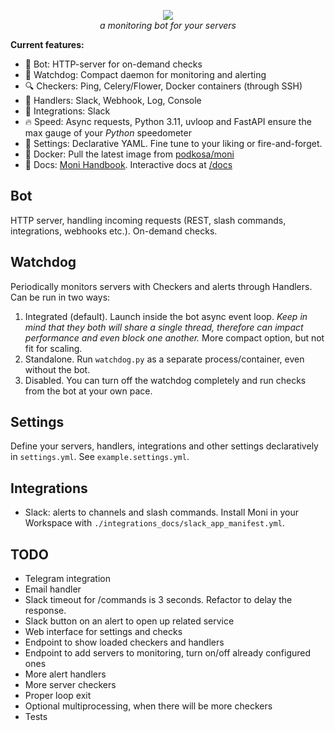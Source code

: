 <p align="center">
<a href="https://podkosa.github.io/moni/" title="Moni Docs"><img src="https://repository-images.githubusercontent.com/557768275/74d0d325-9309-4293-af48-3daf6f129a1c"></a>
<br>
<em>a monitoring bot for your servers</em>
</p>

**Current features:**

- :robot: Bot: HTTP-server for on-demand checks
- :dog: Watchdog: Compact daemon for monitoring and alerting
- :mag: Checkers: Ping, Celery/Flower, Docker containers (through SSH)
- :loudspeaker: Handlers: Slack, Webhook, Log, Console
- :speech_balloon: Integrations: Slack
- :fire: Speed: Async requests, Python 3.11, uvloop and FastAPI ensure the max gauge of your *Python* 
speedometer
- :hibiscus: Settings: Declarative YAML. Fine tune to your liking or fire-and-forget.
- :whale2: Docker: Pull the latest image from <a href="https://hub.docker.com/repository/docker/podkosa/moni" title="DockerHub">podkosa/moni</a>
- :notebook: Docs: <a href="https://podkosa.github.io/moni/" title="Moni Docs">Moni Handbook</a>. Interactive docs at <a href="http://localhost:6767/docs" title="OpenAPI">/docs</a>

## Bot

HTTP server, handling incoming requests (REST, slash commands, integrations, webhooks etc.). On-demand checks.

## Watchdog

Periodically monitors servers with Checkers and alerts through Handlers.
Can be run in two ways:

1. Integrated (default).
Launch inside the bot async event loop. *Keep in mind that they both will share a single thread, therefore can impact performance and even block one another.*
More compact option, but not fit for scaling.
2. Standalone.
Run `watchdog.py` as a separate process/container, even without the bot.
3. Disabled.
You can turn off the watchdog completely and run checks from the bot at your own pace.

## Settings

Define your servers, handlers, integrations and other settings declaratively in `settings.yml`. See `example.settings.yml`.<br>

## Integrations

- Slack: alerts to channels and slash commands. Install Moni in your Workspace with `./integrations_docs/slack_app_manifest.yml`.

## TODO

- Telegram integration
- Email handler
- Slack timeout for /commands is 3 seconds. Refactor to delay the response.
- Slack button on an alert to open up related service
- Web interface for settings and checks
- Endpoint to show loaded checkers and handlers
- Endpoint to add servers to monitoring, turn on/off already configured ones
- More alert handlers
- More server checkers
- Proper loop exit
- Optional multiprocessing, when there will be more checkers
- Tests
